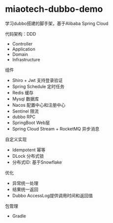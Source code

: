 # miaotech-dubbo-demo
学习dubbo搭建的脚手架，基于Alibaba Spring Cloud

代码架构：DDD
 * Controller 
 * Application
 * Domain
 * Infrastructure

组件
* Shiro + Jwt 支持登录验证
* Spring Schedule 定时任务
* Redis 缓存
* Mysql 数据库
* Nacos 配置中心和注册中心
* Sentinel 限流 
* dubbo RPC
* SpringBoot Web层
* Spring Cloud Stream + RocketMQ 异步消息

自定义实现
* Idempotent 幂等
* DLock 分布式锁
* 分布式ID: 基于Snowflake

优化
* 异常统一处理
* 结果统一返回
* Dubbo AccessLog提供调用时间和返回值

包管理
* Gradle

